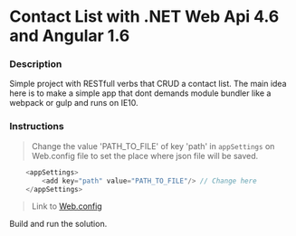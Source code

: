 # Contact List with .NET Web Api 4.6 and Angular 1.6

### Description

Simple project with RESTfull verbs that CRUD a contact list.
The main idea here is to make a simple app that dont demands module bundler like a webpack or gulp and runs on IE10.

### Instructions

> Change the value 'PATH_TO_FILE' of key 'path' in `appSettings` on Web.config file to set the place where json file will be saved.

```C#
	<appSettings>
		<add key="path" value="PATH_TO_FILE"/> // Change here
	</appSettings>
```

> Link to [Web.config](https://github.com/darkfrontcode/JsonConverter/blob/master/JsonConverter/Web.config)

Build and run the solution.


